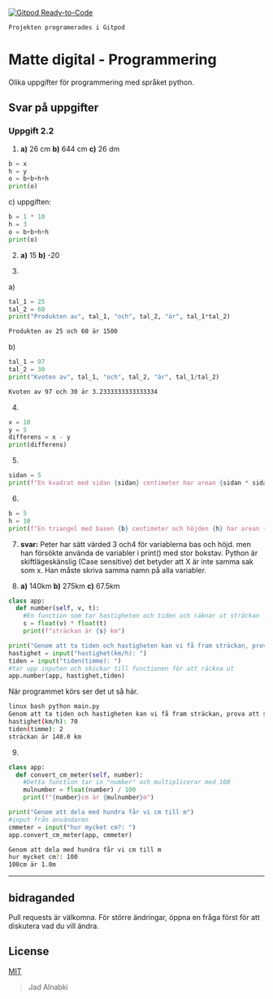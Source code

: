 [![Gitpod Ready-to-Code](https://img.shields.io/badge/Gitpod-Ready--to--Code-blue?logo=gitpod)](https://gitpod.io/#https://github.com/theXtroyer1221/python-Navestadskolan) 

`Projekten programerades i Gitpod`
# Matte digital - Programmering

Olika uppgifter för programmering med språket python.

## Svar på uppgifter

### Uppgift 2.2

1. **a)** 26 cm **b)** 644 cm **c)** 26 dm 
 
```python
b = x
h = y
o = b+b+h+h
print(o)
```
c) uppgiften:
```python
b = 1 * 10
h = 3
o = b+b+h+h
print(o)
```

2. **a)** 15 **b)** -20

3. 
a)
```python
tal_1 = 25
tal_2 = 60
print("Produkten av", tal_1, "och", tal_2, "är", tal_1*tal_2)
```
```bash
Produkten av 25 och 60 är 1500
```
b)
```python
tal_1 = 97
tal_2 = 30
print("Kvoten av", tal_1, "och", tal_2, "är", tal_1/tal_2)
```
```bash
Kvoten av 97 och 30 är 3.2333333333333334
```
4.
```python
x = 10
y = 5
differens = x - y
print(differens)
```

5.
```python
sidan = 5
print(f"En kvadrat med sidan {sidan} centimeter har arean {sidan * sidan} kvadratcentimeter ")
```

6.
```python
b = 5
h = 10 
print(f"En triangel med basen {b} centimeter och höjden {h} har arean {b * h / 2}")
```

7. **svar:** Peter har sätt värded 3 och4 för variablerna bas och höjd. men han försökte använda de variabler i print() med stor bokstav. Python är skiftlägeskänslig (Case sensitive) det betyder att X är inte samma sak som x. Han måste skriva samma namn på alla variabler. 

8. **a)** 140km **b)** 275km **c)** 67.5km
```python
class app:
  def number(self, v, t):
    #En function som tar hastigheten och tiden och räknar ut sträckan
    s = float(v) * float(t)
    print(f"sträckan är {s} km")

print("Genom att ta tiden och hastigheten kan vi få fram sträckan, prova att sätta in nformationen för programmet")
hastighet = input("hastighet(km/h): ")
tiden = input("tiden(timme): ")
#tar upp inputen och skickar till functionen för att räckna ut
app.number(app, hastighet,tiden)
```
När programmet körs ser det ut så här.
```bash
linux bash python main.py
Genom att ta tiden och hastigheten kan vi få fram sträckan, prova att sätta in nformationen för programmet
hastighet(km/h): 70
tiden(timme): 2
sträckan är 140.0 km
```

9. 
```python
class app:
  def convert_cm_meter(self, number):
    #Detta function tar in "number" och multiplicerar med 100 
    mulnumber = float(number) / 100 
    print(f"{number}cm är {mulnumber}m")

print("Genom att dela med hundra får vi cm till m")
#input från användaren
cmmeter = input("hur mycket cm?: ")
app.convert_cm_meter(app, cmmeter)
```
```bash
Genom att dela med hundra får vi cm till m
hur mycket cm?: 100
100cm är 1.0m
```
---
## bidraganded
Pull requests är välkomna. För större ändringar, öppna en fråga först för att diskutera vad du vill ändra.

## License
[MIT](https://choosealicense.com/licenses/mit/)

> Jad Alnabki